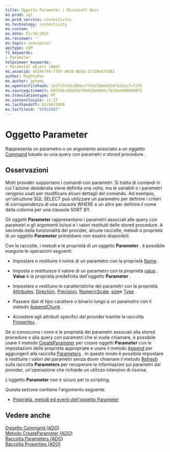 ```yaml
---
title: Oggetto Parameter | Microsoft Docs
ms.prod: sql
ms.prod_service: connectivity
ms.technology: connectivity
ms.custom: ''
ms.date: 01/19/2017
ms.reviewer: ''
ms.topic: conceptual
apitype: COM
f1_keywords:
- Parameter
helpviewer_keywords:
- Parameter object [ADO]
ms.assetid: e010e794-7f0f-4026-8b5b-37328e437d63
author: MightyPen
ms.author: genemi
ms.openlocfilehash: 15df27e3dc48decf743a78dd4d147a22dc7cf276
ms.sourcegitcommit: b87d36c46b39af8b929ad94ec707dee8800950f5
ms.translationtype: MT
ms.contentlocale: it-IT
ms.lasthandoff: 02/08/2020
ms.locfileid: "67931667"
---
```

# <a name="parameter-object"></a>Oggetto Parameter
Rappresenta un parametro o un argomento associato a un oggetto [Command](../../../ado/reference/ado-api/command-object-ado.md) basato su una query con parametri o stored procedure.  
  
## <a name="remarks"></a>Osservazioni  
 Molti provider supportano i comandi con parametri. Si tratta di comandi in cui l'azione desiderata viene definita una volta, ma le variabili o i parametri vengono usati per modificare alcuni dettagli del comando. Ad esempio, un'istruzione SQL SELECT può utilizzare un parametro per definire i criteri di corrispondenza di una clausola WHERE e un altro per definire il nome della colonna per una clausola SORT BY.  
  
 Gli oggetti **Parameter** rappresentano i parametri associati alle query con parametri o gli argomenti in/out e i valori restituiti delle stored procedure. A seconda della funzionalità del provider, alcune raccolte, metodi o proprietà di un oggetto **Parameter** potrebbero non essere disponibili.  
  
 Con le raccolte, i metodi e le proprietà di un oggetto **Parameter** , è possibile eseguire le operazioni seguenti:  
  
-   Impostare o restituire il nome di un parametro con la proprietà [Name](../../../ado/reference/ado-api/name-property-ado.md) .  
  
-   Imposta o restituisce il valore di un parametro con la proprietà [value](../../../ado/reference/ado-api/value-property-ado.md) . **Value** è la proprietà predefinita dell'oggetto **Parameter** .  
  
-   Impostare o restituire le caratteristiche dei parametri con le proprietà [Attributes](../../../ado/reference/ado-api/attributes-property-ado.md), [Direction](../../../ado/reference/ado-api/direction-property.md), [Precision](../../../ado/reference/ado-api/precision-property-ado.md), [NumericScale](../../../ado/reference/ado-api/numericscale-property-ado.md), [size](../../../ado/reference/ado-api/size-property-ado-parameter.md)e [Type](../../../ado/reference/ado-api/type-property-ado.md) .  
  
-   Passare dati di tipo carattere o binario lungo a un parametro con il metodo [AppendChunk](../../../ado/reference/ado-api/appendchunk-method-ado.md) .  
  
-   Accedere agli attributi specifici del provider tramite la raccolta [Properties](../../../ado/reference/ado-api/properties-collection-ado.md) .  
  
 Se si conoscono i nomi e le proprietà dei parametri associati alla stored procedure o alla query con parametri che si vuole chiamare, è possibile usare il metodo [CreateParameter](../../../ado/reference/ado-api/createparameter-method-ado.md) per creare oggetti **Parameter** con le impostazioni delle proprietà appropriate e usare il metodo [Append](../../../ado/reference/ado-api/append-method-ado.md) per aggiungerli alla raccolta [Parameters](../../../ado/reference/ado-api/parameters-collection-ado.md) . In questo modo è possibile impostare e restituire i valori dei parametri senza dover chiamare il metodo [Refresh](../../../ado/reference/ado-api/refresh-method-ado.md) sulla raccolta **Parameters** per recuperare le informazioni sui parametri dal provider, un'operazione che richiede un utilizzo intensivo di risorse.  
  
 L'oggetto **Parameter** non è sicuro per lo scripting.  
  
 Questa sezione contiene l'argomento seguente.  
  
-   [Proprietà, metodi ed eventi dell'oggetto Parameter](../../../ado/reference/ado-api/parameter-object-properties-methods-and-events.md)  
  
## <a name="see-also"></a>Vedere anche  
 [Oggetto Command (ADO)](../../../ado/reference/ado-api/command-object-ado.md)   
 [Metodo CreateParameter (ADO)](../../../ado/reference/ado-api/createparameter-method-ado.md)   
 [Raccolta Parameters (ADO)](../../../ado/reference/ado-api/parameters-collection-ado.md)   
 [Raccolta Properties (ADO)](../../../ado/reference/ado-api/properties-collection-ado.md)
